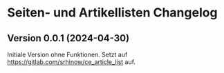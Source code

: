 # Seiten- und Artikellisten Changelog

## Version 0.0.1 (2024-04-30)

Initiale Version ohne Funktionen. Setzt auf https://gitlab.com/srhinow/ce_article_list auf.
